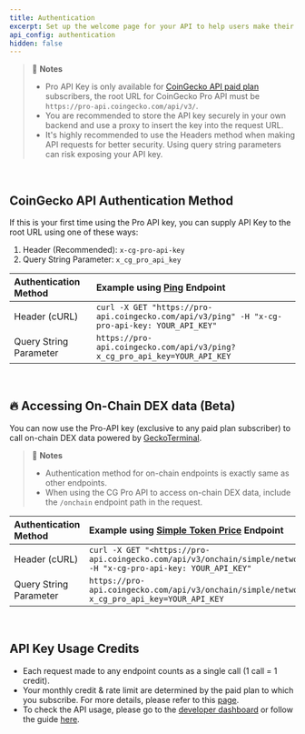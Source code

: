 ```yaml
---
title: Authentication
excerpt: Set up the welcome page for your API to help users make their first call.
api_config: authentication
hidden: false
---
```

> 📘 **Notes**
>
> * Pro API Key is only available for [CoinGecko API paid plan ](https://www.coingecko.com/en/api/pricing)subscribers, the root URL for CoinGecko Pro API must be `https://pro-api.coingecko.com/api/v3/`.
> * You are recommended to store the API key securely in your own backend and use a proxy to insert the key into the request URL.
> * It's highly recommended to use the Headers method when making API requests for better security. Using query string parameters can risk exposing your API key.

<br />

## CoinGecko API Authentication Method

If this is your first time using the Pro API key, you can supply API Key to the root URL using one of these ways:

1. Header (Recommended): `x-cg-pro-api-key`
2. Query String Parameter: `x_cg_pro_api_key`

| Authentication Method  | Example using [Ping](/reference/ping-server) Endpoint                                         |
| :--------------------- | :-------------------------------------------------------------------------------------------- |
| Header (cURL)          | `curl -X GET "https://pro-api.coingecko.com/api/v3/ping" -H "x-cg-pro-api-key: YOUR_API_KEY"` |
| Query String Parameter | `https://pro-api.coingecko.com/api/v3/ping?x_cg_pro_api_key=YOUR_API_KEY`                     |

<br />

## 🔥 Accessing On-Chain DEX data (Beta)

You can now use the Pro-API key (exclusive to any paid plan subscriber) to call on-chain DEX data powered by [GeckoTerminal](https://www.geckoterminal.com/).

> 📘 **Notes**
>
> * Authentication method for on-chain endpoints is exactly same as other endpoints.
> * When using the CG Pro API to access on-chain DEX data, include the `/onchain` endpoint path in the request.

| Authentication Method  | Example using [Simple Token Price](/reference/onchain-simple-price) Endpoint                                                                                                  |
| :--------------------- | :---------------------------------------------------------------------------------------------------------------------------------------------------------------------------- |
| Header (cURL)          | `curl -X GET "<https://pro-api.coingecko.com/api/v3/onchain/simple/networks/eth/token_price/0xc02aaa39b223fe8d0a0e5c4f27ead9083c756cc2>" -H "x-cg-pro-api-key: YOUR_API_KEY"` |
| Query String Parameter | `https://pro-api.coingecko.com/api/v3/onchain/simple/networks/eth/token_price/0xc02aaa39b223fe8d0a0e5c4f27ead9083c756cc2?x_cg_pro_api_key=YOUR_API_KEY`                       |

<br />

## API Key Usage Credits

* Each request made to any endpoint counts as a single call (1 call = 1 credit).
* Your monthly credit & rate limit are determined by the paid plan to which you subscribe. For more details, please refer to this [page](https://www.coingecko.com/en/api/pricing).
* To check the API usage, please go to the [developer dashboard](https://www.coingecko.com/en/developers/dashboard) or follow the guide [here](/reference/setting-up-your-api-key#4-api-usage-report).
